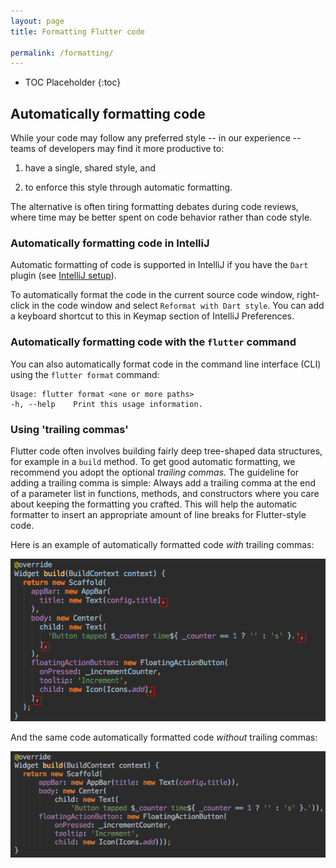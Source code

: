 ```yaml
---
layout: page
title: Formatting Flutter code

permalink: /formatting/
---
```


* TOC Placeholder
{:toc}

## Automatically formatting code

While your code may follow any preferred style -- in our experience -- teams of
developers may find it more productive to:

1. have a single, shared style, and

1. to enforce this style through automatic formatting.

The alternative is often tiring formatting debates during code reviews, where
time may be better spent on code behavior rather than code style.

### Automatically formatting code in IntelliJ

Automatic formatting of code is supported in IntelliJ if you have the
`Dart` plugin (see [IntelliJ setup](/ide-setup/)).

To automatically format the code in the current source code window, right-click
in the code window and select `Reformat with Dart style`. You can add a keyboard
shortcut to this in Keymap section of IntelliJ Preferences.

### Automatically formatting code with the `flutter` command

You can also automatically format code in the command line interface (CLI) using
the `flutter format` command:

```
Usage: flutter format <one or more paths>
-h, --help    Print this usage information.
```

### Using 'trailing commas'

Flutter code often involves building fairly deep tree-shaped data structures,
for example in a `build` method. To get good automatic formatting, we recommend
you adopt the optional *trailing commas*. The guideline for adding a trailing
comma is simple: Always add a trailing comma at the end of a parameter list in
functions, methods, and constructors where you care about keeping the formatting
you crafted. This will help the automatic formatter to insert an appropriate
amount of line breaks for Flutter-style code.

Here is an example of automatically formatted code *with* trailing commas:

![Automatically formatted code with trailing commas](/images/intellij/trailing-comma-with.png)

And the same code automatically formatted code *without* trailing commas:

![Automatically formatted code without trailing commas](/images/intellij/trailing-comma-without.png)
